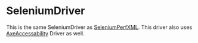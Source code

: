 # SeleniumDriver
This is the same SeleniumDriver as [SeleniumPerfXML](https://github.com/zzzrst/SeleniumPerfXML). This driver also uses [AxeAccessability](https://github.com/zzzrst/AxeAccessibilityDriver) Driver as well.